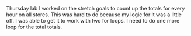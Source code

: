 Thursday lab I worked on the stretch goals to count up the totals for every hour on all stores. This was hard to do because my logic for it was a little off. I was able to get it to work with two for loops. I need to do one more loop for the total totals. 
